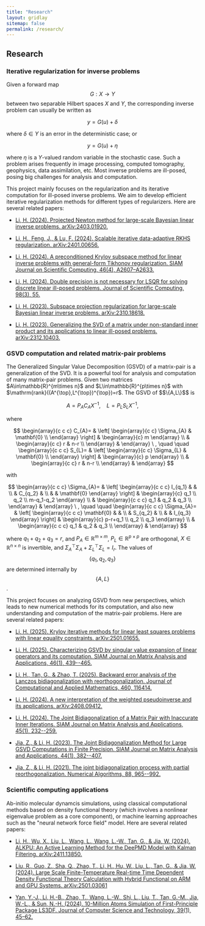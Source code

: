 ```yaml
---
title: "Research"
layout: gridlay
sitemap: false
permalink: /research/
---
```


<script id="MathJax-script" async src="https://cdn.jsdelivr.net/npm/mathjax@3/es5/tex-mml-chtml.js"></script>

<style>
img{
  border-radius: 10px;
}
.col-md-3 {
  margin-top:10px;
  margin-bottom:10px;
  padding:0px;
  display:block;
  overflow:hidden;
  text-align:center;
  display: table-cell;
  background: white;
  border-radius: 20px;
  height: auto;
}
iframe {
  margin:0;
  padding:0;
  width: 175px;
  display: inline;
  vertical-align: middle;
}
</style>

## Research


<div class="jumbotron">
<div class="col-md-12 col-sm-12">
<h3>Iterative regularization for inverse problems</h3>

Given a forward map $$G:X\rightarrow Y$$ between two separable Hilbert spaces $X$ and $Y$, the corresponding inverse problem can usually be written as 

$$
  y = G(u) + \delta
$$

where $\delta\in Y$ is an error in the deterministic case; or 

$$
	y = G(u)+\eta
$$

where $\eta$ is a $Y$-valued random variable in the stochastic case.
Such a problem arises frequently in image processing, computed tomography, geophysics, data assimilation, etc. Most inverse problems are ill-posed, posing big challenges for analysis and computation.

This project mainly focuses on the regularization and its iterative computation for ill-posed inverse problems. We aim to develop efficient iterative regularization methods for different types of regularizers.
Here are several related papers:

* [Li, H. (2024). Projected Newton method for large-scale Bayesian linear inverse problems. arXiv:2403.01920.](https://doi.org/10.48550/arXiv.2403.01920)

* [Li, H., Feng, J., & Lu, F. (2024). Scalable iterative data-adaptive RKHS regularization. arXiv:2401.00656.](https://doi.org/10.48550/arXiv.2401.00656)

* [Li, H. (2024). A preconditioned Krylov subspace method for linear inverse problems with general-form Tikhonov regularization. SIAM Journal on Scientific Computing, 46(4), A2607–A2633.](https://doi.org/10.1137/23M1593802)

* [Li, H. (2024). Double precision is not necessary for LSQR for solving discrete linear ill-posed problems. Journal of Scientific Computing, 98(3), 55.](https://doi.org/10.1007/s10915-023-02447-4)

* [Li, H. (2023). Subspace projection regularization for large-scale Bayesian linear inverse problems. arXiv:2310.18618.](https://doi.org/10.48550/arXiv.2310.18618)

* [Li, H. (2023). Generalizing the SVD of a matrix under non-standard inner product and its applications to linear ill-posed problems. arXiv:2312.10403.](https://doi.org/10.48550/arXiv.2312.10403)

</div>
</div>



<div class="jumbotron">
<div class="col-md-12 col-sm-12">
<h3>GSVD computation and related matrix-pair problems</h3>
The Generalized Singular Value Decomposition (GSVD) of a matrix-pair is a generalization of the SVD. It is a powerful tool for analysis and computation of many matrix-pair problems. 
Given two matrices $A\in\mathbb{R}^{m\times n}$ and $L\in\mathbb{R}^{p\times n}$ with $\mathrm{rank}((A^{\top},L^{\top})^{\top})=r$. The GSVD of $$\{A,L\}$$ is

$$
	  A = P_{A}C_AX^{-1}, \ \ \ \ L = P_{L}S_LX^{-1} ,
$$

where 

$$
\begin{array}{c c c} 
C_{A}= & \left[
\begin{array}{c c}
\Sigma_{A} & \mathbf{0} \\
\end{array}
\right]
& \begin{array}{c} m \end{array} \\
& \begin{array}{c c} r & n-r \\ \end{array} &
\end{array} \ ,  \quad \quad
\begin{array}{c c c} 
S_{L}= & \left[
\begin{array}{c c}
\Sigma_{L} & \mathbf{0} \\
\end{array}
\right]
& \begin{array}{c} p \end{array} \\
& \begin{array}{c c} r & n-r \\ \end{array} &
\end{array}
$$

with 

$$
\begin{array}{c c c} 
\Sigma_{A}= & \left[
\begin{array}{c c c}
I_{q_1} & & \\
& C_{q_2} & \\
& & \mathbf{0}
\end{array}
\right]
& \begin{array}{c} q_1 \\ q_2 \\ m-q_1-q_2 \end{array} \\
& \begin{array}{c c c} q_1 & q_2 & q_3 \\ \end{array} &
\end{array} \ , \quad \quad
\begin{array}{c c c} 
\Sigma_{A}= & \left[
\begin{array}{c c c}
\mathbf{0} & & \\
& S_{q_2} & \\
& & I_{q_3}
\end{array}
\right]
& \begin{array}{c} p-r+q_1 \\ q_2 \\ q_3 \end{array} \\
& \begin{array}{c c c} q_1 & q_2 & q_3 \\ \end{array} &
\end{array}
$$

where $q_1+q_2+q_3=r$, and  $P_{A}\in \mathbb{R}^{m\times m}$, $P_{L}\in \mathbb{R}^{p\times p}$ are orthogonal, $X\in\mathbb{R}^{n\times n}$ is invertible, and $\Sigma_{A}^{\top}\Sigma_A+\Sigma_{L}^{\top}\Sigma_L=I_{r}$. The values of $$\{q_1,q_2,q_3\}$$ are determined internally by $$\{A,L\}$$.

<!-- It is very useful for matrix computation problems related to matrix-pairs, such as -->

<!-- * Generalized least squares problem: -->

<!-- $$\min_{x\in\mathbb{R}^{n}}\|Lx\|_2 \ \ \ \mathrm{s.t.} \ \ \ 
	\|Ax-b\|_{2}=\min $$ -->
<!-- 
* Least squares problem with linear constraints: -->

<!-- $$\min_{x\in\mathbb{R}^{n}}\|Ax-b\|_2 \quad \mathrm{s.t.} \quad 
	Lx = d $$ -->

<!-- * General-form Tikhonov regularization: -->

<!-- $$\min_{x\in\mathbb{R}^{n}}\{\|Ax-b\|_{2}^{2}+\lambda\|Lx\|_{2}^{2}\} \quad \mathrm{or} \quad
\min_{x\in\mathbb{R}^{n}}\|Ax-b\|_{2}^{2} \quad \mathrm{s.t.} \quad 
\|Lx\|_{2}\leq \delta .
$$  -->

This project focuses on analyzing GSVD from new perspectives, which leads to new numerical methods for its computation, and also new understanding and computation of the matrix-pair problems.
Here are several related papers:

* [Li, H. (2025). Krylov iterative methods for linear least squares problems with linear equality constraints. arXiv:2501.01655.](https://doi.org/10.48550/arXiv.2501.01655)

* [Li, H. (2025). Characterizing GSVD by singular value expansion of linear operators and its computation. SIAM Journal on Matrix Analysis and Applications, 46(1), 439--465.](https://doi.org/10.1137/24M1651150)

* [Li, H., Tan, G., & Zhao, T. (2025). Backward error analysis of the Lanczos bidiagonalization with reorthogonalization. Journal of Computational and Applied Mathematics, 460, 116414.](https://doi.org/10.1016/j.cam.2024.116414)

* [Li, H. (2024). A new interpretation of the weighted pseudoinverse and its applications. arXiv:2408.09412.](https://doi.org/10.48550/arXiv.2408.09412)

* [Li, H. (2024). The Joint Bidiagonalization of a Matrix Pair with Inaccurate Inner Iterations. SIAM Journal on Matrix Analysis and Applications, 45(1), 232--259.](https://doi.org/10.1137/22M1541083)

* [Jia, Z., & Li, H. (2023). The Joint Bidiagonalization Method for Large GSVD Computations in Finite Precision. SIAM Journal on Matrix Analysis and Applications, 44(1), 382--407.](https://doi.org/10.1137/22M1483608)

* [Jia, Z., & Li, H. (2021). The joint bidiagonalization process with partial reorthogonalization. Numerical Algorithms, 88, 965--992.](https://doi.org/10.1007/s11075-020-01064-8)

</div>
</div>




<div class="jumbotron">
<div class="col-md-12 col-sm-12">
<h3>Scientific computing applications</h3>

Ab-initio molecular dynamcis simulations, using classical computational methods based on density functional theory (which involves a nonlinear eigenvalue problem as a core component), or machine learning approaches such as the "neural network force field" model.
Here are several related papers:

* [Li, H., Wu, X., Liu, L., Wang, L., Wang, L.-W., Tan, G., & Jia, W. (2024). ALKPU: An Active Learning Method for the DeePMD Model with Kalman Filtering. arXiv:2411.13850.](https://doi.org/10.48550/arXiv.2411.13850)

* [Liu, R., Guo, Z., Sha, Q., Zhao, T., Li, H., Hu, W., Liu, L., Tan, G., & Jia, W. (2024). Large Scale Finite-Temperature Real-time Time Dependent Density Functional Theory Calculation with Hybrid Functional on ARM and GPU Systems. arXiv:2501.03061](https://doi.org/10.48550/arXiv.2501.03061)

* [Yan, Y.-J., Li, H.-B., Zhao, T., Wang, L.-W., Shi, L., Liu, T., Tan, G.-M., Jia, W.-L., & Sun, N.-H. (2024). 10-Million Atoms Simulation of First-Principle Package LS3DF. Journal of Computer Science and Technology, 39(1), 45–62.](https://doi.org/10.1007/s11390-023-3011-6)


</div>
</div>

